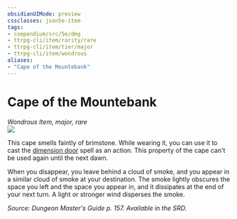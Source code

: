 ```yaml
---
obsidianUIMode: preview
cssclasses: json5e-item
tags:
- compendium/src/5e/dmg
- ttrpg-cli/item/rarity/rare
- ttrpg-cli/item/tier/major
- ttrpg-cli/item/wondrous
aliases: 
- "Cape of the Mountebank"
---
```

# Cape of the Mountebank
*Wondrous Item, major, rare*  
![](/3-Mechanics/CLI/items/img/cape-of-the-mountebank.webp#right)  


This cape smells faintly of brimstone. While wearing it, you can use it to cast the [dimension door](/3-Mechanics/CLI/spells/dimension-door.md) spell as an action. This property of the cape can't be used again until the next dawn.

When you disappear, you leave behind a cloud of smoke, and you appear in a similar cloud of smoke at your destination. The smoke lightly obscures the space you left and the space you appear in, and it dissipates at the end of your next turn. A light or stronger wind disperses the smoke.

*Source: Dungeon Master's Guide p. 157. Available in the SRD.*